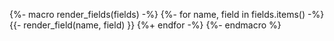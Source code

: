 {%- macro render_fields(fields) -%}
{%- for name, field in fields.items() -%}
    {{- render_field(name, field) }}
{%+ endfor -%}
{%- endmacro %}